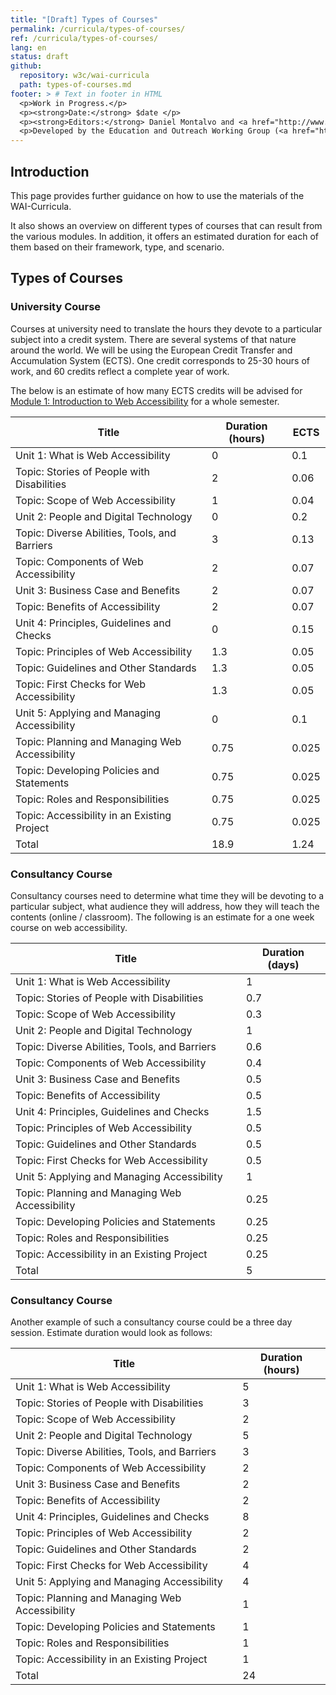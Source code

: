 ```yaml
---
title: "[Draft] Types of Courses"
permalink: /curricula/types-of-courses/
ref: /curricula/types-of-courses/
lang: en
status: draft
github:
  repository: w3c/wai-curricula
  path: types-of-courses.md
footer: > # Text in footer in HTML
  <p>Work in Progress.</p>
  <p><strong>Date:</strong> $date </p>
  <p><strong>Editors:</strong> Daniel Montalvo and <a href="http://www.w3.org/People/shadi/">Shadi Abou-Zahra</a>. Contributors: <a href="https://www.w3.org/WAI/EO/EOWG-members">EOWG Participants</a></p>
  <p>Developed by the Education and Outreach Working Group (<a href="http://www.w3.org/WAI/EO/">EOWG</a>). Developed as part of the <a href="https://www.w3.org/WAI/about/projects/wai-guide/">WAI-Guide Project</a> funded by the European Commission (EC) under the Horizon 2020 program (Grant Agreement 822245).</p>
---
```


## Introduction

This page provides further guidance on how to use the materials of the WAI-Curricula.

It also shows an overview on different types of courses that can result from the various modules. In addition, it offers an estimated duration for each of them based on their framework, type, and scenario.

## Types of Courses

### University Course

Courses at university need to translate the hours they devote to a particular subject into a credit system. There are several systems of that nature around the world. We will be using the European Credit Transfer and Accumulation System (ECTS). One credit corresponds to 25-30 hours of work, and 60 credits reflect a complete year of work. 

The below is an estimate of how many ECTS credits will be advised for [Module 1: Introduction to Web Accessibility](/curricula/introduction-to-web-accessibility/) for a whole semester.

| Title | Duration (hours) | ECTS |
| --- | --- | --- |
| Unit 1: What is Web Accessibility | 0 | 0.1 |
| Topic: Stories of People with Disabilities | 2 | 0.06 |
| Topic: Scope of Web Accessibility | 1 | 0.04 |
| Unit 2: People and Digital Technology | 0 | 0.2 |
| Topic: Diverse Abilities, Tools, and Barriers | 3 | 0.13 |
| Topic: Components of Web Accessibility | 2 | 0.07 |
| Unit 3: Business Case and Benefits | 2 | 0.07 |
| Topic: Benefits of Accessibility | 2 | 0.07 |
| Unit 4: Principles, Guidelines and Checks | 0 | 0.15 |
| Topic: Principles of Web Accessibility | 1.3 | 0.05 |
| Topic: Guidelines and Other Standards | 1.3 | 0.05 |
| Topic: First Checks for Web Accessibility | 1.3 | 0.05 |
| Unit 5: Applying and Managing Accessibility | 0 | 0.1 |
| Topic: Planning and Managing Web Accessibility | 0.75 | 0.025 |
| Topic: Developing Policies and Statements | 0.75 | 0.025 |
| Topic: Roles and Responsibilities | 0.75 | 0.025 |
| Topic: Accessibility in an Existing Project | 0.75 | 0.025 |
| Total | 18.9 | 1.24 |
 
 
### Consultancy Course

Consultancy courses need to determine what time they will be devoting to a particular subject, what audience they will address, how they will teach the contents (online / classroom). The following is an estimate for a one week course on web accessibility.

| Title | Duration (days) |
| --- | --- |
| Unit 1: What is Web Accessibility | 1 |
| Topic: Stories of People with Disabilities | 0.7 |
| Topic: Scope of Web Accessibility | 0.3 |
| Unit 2: People and Digital Technology | 1 |
| Topic: Diverse Abilities, Tools, and Barriers | 0.6 |
| Topic: Components of Web Accessibility | 0.4 |
| Unit 3: Business Case and Benefits | 0.5 |
| Topic: Benefits of Accessibility | 0.5 |
| Unit 4: Principles, Guidelines and Checks | 1.5 |
| Topic: Principles of Web Accessibility | 0.5 |
| Topic: Guidelines and Other Standards | 0.5 |
| Topic: First Checks for Web Accessibility | 0.5 |
| Unit 5: Applying and Managing Accessibility | 1 |
| Topic: Planning and Managing Web Accessibility | 0.25 |
| Topic: Developing Policies and Statements | 0.25 |
| Topic: Roles and Responsibilities | 0.25 |
| Topic: Accessibility in an Existing Project | 0.25 |
| Total | 5 |
 
### Consultancy Course

Another example of such a consultancy course could be a three day session. Estimate duration would look as follows:

| Title | Duration (hours) |
| --- | --- |
| Unit 1: What is Web Accessibility | 5 |
| Topic: Stories of People with Disabilities | 3 |
| Topic: Scope of Web Accessibility | 2 |
| Unit 2: People and Digital Technology | 5 |
| Topic: Diverse Abilities, Tools, and Barriers | 3 |
| Topic: Components of Web Accessibility | 2 |
| Unit 3: Business Case and Benefits | 2 |
| Topic: Benefits of Accessibility | 2 |
| Unit 4: Principles, Guidelines and Checks | 8 |
| Topic: Principles of Web Accessibility | 2 |
| Topic: Guidelines and Other Standards | 2 |
| Topic: First Checks for Web Accessibility | 4 |
| Unit 5: Applying and Managing Accessibility | 4 |
| Topic: Planning and Managing Web Accessibility | 1 |
| Topic: Developing Policies and Statements | 1 |
| Topic: Roles and Responsibilities | 1 |
| Topic: Accessibility in an Existing Project | 1 |
| Total | 24 |
 